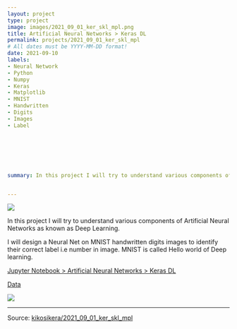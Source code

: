 ```yaml
---
layout: project
type: project
image: images/2021_09_01_ker_skl_mpl.png
title: Artificial Neural Networks > Keras DL
permalink: projects/2021_09_01_ker_skl_mpl
# All dates must be YYYY-MM-DD format!
date: 2021-09-10
labels:
- Neural Network
- Python
- Numpy
- Keras
- Matplotlib
- MNIST
- Handwritten
- Digits
- Images
- Label







summary: In this project I will try to understand various components of Artificial Neural Networks as known as Deep Learning.


---
```


<img class="ui image" src="{{ site.baseurl }}/images/2021_09_01_ker_skl_mpl_pannel.png">

In this project I will try to understand various components of Artificial Neural Networks as known as Deep Learning.

I will design a Neural Net on MNIST handwritten digits images to identify their correct label i.e number in image. MNIST is called Hello world of Deep learning.


[Jupyter Notebook > Artificial Neural Networks > Keras DL](https://colab.research.google.com/drive/1uUZ4h2YZ7pRKz14zC28ORKJQZS9iJgr0?authuser=5)

[Data](https://github.com/kikosikera/2021_09_01_ker_skl_mpl/tree/master/data)

<img class="ui image" src="{{ site.baseurl }}/images/2021_09_01_ker_skl_mpl_digits.png"/>



<hr>

Source: <a href="https://github.com/kikosikera/2021_09_01_ker_skl_mpl/tree/main/"><i class="large github icon"></i>kikosikera/2021_09_01_ker_skl_mpl</a>
